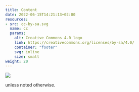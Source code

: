 ```yaml
---
title: Content
date: 2022-06-15T14:21:13+02:00
resources:
- src: cc-by-sa.svg
  name: cc
  params:
    alt: Creative Commons 4.0 logo
    link: https://creativecommons.org/licenses/by-sa/4.0/
    container: "footer"
    svg: inline
    size: small
weight: 20
---
```


![](cc)

unless noted otherwise.
